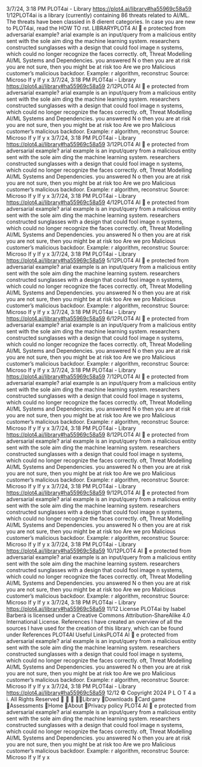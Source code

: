 3/7/24, 3:18 PM PLOT4ai - Library
https://plot4.ai/library#ha55969c58a59 1/12PLOT4ai is a library (currently) containing 86 threats related to
AI/ML. The threats have been classi ed in 8 di erent categories.
In case you are new to PLOT4ai, read the HOW TO  rst.
LIBRARYPLOT4
AI 
e protected from adversarial example?
arial example is an input/query from a malicious entity sent with the sole aim
 ding the machine learning system.
 researchers constructed sunglasses with a design that could fool image
 n systems, which could no longer recognize the faces correctly.
 oft, Threat Modelling AI/ML Systems and Dependencies.
you answered N o then you are at risk
you are not sure, then you might be at risk too
Are we pro
Malicious 
customer’s
malicious 
backdoor.
Example: r
algorithm,
reconstruc
Source: Microso
If y
If y
x
3/7/24, 3:18 PM PLOT4ai - Library
https://plot4.ai/library#ha55969c58a59 2/12PLOT4
AI 
e protected from adversarial example?
arial example is an input/query from a malicious entity sent with the sole aim
 ding the machine learning system.
 researchers constructed sunglasses with a design that could fool image
 n systems, which could no longer recognize the faces correctly.
 oft, Threat Modelling AI/ML Systems and Dependencies.
you answered N o then you are at risk
you are not sure, then you might be at risk too
Are we pro
Malicious 
customer’s
malicious 
backdoor.
Example: r
algorithm,
reconstruc
Source: Microso
If y
If y
x
3/7/24, 3:18 PM PLOT4ai - Library
https://plot4.ai/library#ha55969c58a59 3/12PLOT4
AI 
e protected from adversarial example?
arial example is an input/query from a malicious entity sent with the sole aim
 ding the machine learning system.
 researchers constructed sunglasses with a design that could fool image
 n systems, which could no longer recognize the faces correctly.
 oft, Threat Modelling AI/ML Systems and Dependencies.
you answered N o then you are at risk
you are not sure, then you might be at risk too
Are we pro
Malicious 
customer’s
malicious 
backdoor.
Example: r
algorithm,
reconstruc
Source: Microso
If y
If y
x
3/7/24, 3:18 PM PLOT4ai - Library
https://plot4.ai/library#ha55969c58a59 4/12PLOT4
AI 
e protected from adversarial example?
arial example is an input/query from a malicious entity sent with the sole aim
 ding the machine learning system.
 researchers constructed sunglasses with a design that could fool image
 n systems, which could no longer recognize the faces correctly.
 oft, Threat Modelling AI/ML Systems and Dependencies.
you answered N o then you are at risk
you are not sure, then you might be at risk too
Are we pro
Malicious 
customer’s
malicious 
backdoor.
Example: r
algorithm,
reconstruc
Source: Microso
If y
If y
x
3/7/24, 3:18 PM PLOT4ai - Library
https://plot4.ai/library#ha55969c58a59 5/12PLOT4
AI 
e protected from adversarial example?
arial example is an input/query from a malicious entity sent with the sole aim
 ding the machine learning system.
 researchers constructed sunglasses with a design that could fool image
 n systems, which could no longer recognize the faces correctly.
 oft, Threat Modelling AI/ML Systems and Dependencies.
you answered N o then you are at risk
you are not sure, then you might be at risk too
Are we pro
Malicious 
customer’s
malicious 
backdoor.
Example: r
algorithm,
reconstruc
Source: Microso
If y
If y
x
3/7/24, 3:18 PM PLOT4ai - Library
https://plot4.ai/library#ha55969c58a59 6/12PLOT4
AI 
e protected from adversarial example?
arial example is an input/query from a malicious entity sent with the sole aim
 ding the machine learning system.
 researchers constructed sunglasses with a design that could fool image
 n systems, which could no longer recognize the faces correctly.
 oft, Threat Modelling AI/ML Systems and Dependencies.
you answered N o then you are at risk
you are not sure, then you might be at risk too
Are we pro
Malicious 
customer’s
malicious 
backdoor.
Example: r
algorithm,
reconstruc
Source: Microso
If y
If y
x
3/7/24, 3:18 PM PLOT4ai - Library
https://plot4.ai/library#ha55969c58a59 7/12PLOT4
AI 
e protected from adversarial example?
arial example is an input/query from a malicious entity sent with the sole aim
 ding the machine learning system.
 researchers constructed sunglasses with a design that could fool image
 n systems, which could no longer recognize the faces correctly.
 oft, Threat Modelling AI/ML Systems and Dependencies.
you answered N o then you are at risk
you are not sure, then you might be at risk too
Are we pro
Malicious 
customer’s
malicious 
backdoor.
Example: r
algorithm,
reconstruc
Source: Microso
If y
If y
x
3/7/24, 3:18 PM PLOT4ai - Library
https://plot4.ai/library#ha55969c58a59 8/12PLOT4
AI 
e protected from adversarial example?
arial example is an input/query from a malicious entity sent with the sole aim
 ding the machine learning system.
 researchers constructed sunglasses with a design that could fool image
 n systems, which could no longer recognize the faces correctly.
 oft, Threat Modelling AI/ML Systems and Dependencies.
you answered N o then you are at risk
you are not sure, then you might be at risk too
Are we pro
Malicious 
customer’s
malicious 
backdoor.
Example: r
algorithm,
reconstruc
Source: Microso
If y
If y
x
3/7/24, 3:18 PM PLOT4ai - Library
https://plot4.ai/library#ha55969c58a59 9/12PLOT4
AI 
e protected from adversarial example?
arial example is an input/query from a malicious entity sent with the sole aim
 ding the machine learning system.
 researchers constructed sunglasses with a design that could fool image
 n systems, which could no longer recognize the faces correctly.
 oft, Threat Modelling AI/ML Systems and Dependencies.
you answered N o then you are at risk
you are not sure, then you might be at risk too
Are we pro
Malicious 
customer’s
malicious 
backdoor.
Example: r
algorithm,
reconstruc
Source: Microso
If y
If y
x
3/7/24, 3:18 PM PLOT4ai - Library
https://plot4.ai/library#ha55969c58a59 10/12PLOT4
AI 
e protected from adversarial example?
arial example is an input/query from a malicious entity sent with the sole aim
 ding the machine learning system.
 researchers constructed sunglasses with a design that could fool image
 n systems, which could no longer recognize the faces correctly.
 oft, Threat Modelling AI/ML Systems and Dependencies.
you answered N o then you are at risk
you are not sure, then you might be at risk too
Are we pro
Malicious 
customer’s
malicious 
backdoor.
Example: r
algorithm,
reconstruc
Source: Microso
If y
If y
x
3/7/24, 3:18 PM PLOT4ai - Library
https://plot4.ai/library#ha55969c58a59 11/12
License
PLOT4ai by Isabel Barberá is licensed under a Creative Commons
Attribution-ShareAlike 4.0 International License.
References
I have created an overview of all the sources I have used for the
creation of this library, which can be found under References
PLOT4AI
Useful LinksPLOT4
AI 
e protected from adversarial example?
arial example is an input/query from a malicious entity sent with the sole aim
 ding the machine learning system.
 researchers constructed sunglasses with a design that could fool image
 n systems, which could no longer recognize the faces correctly.
 oft, Threat Modelling AI/ML Systems and Dependencies.
you answered N o then you are at risk
you are not sure, then you might be at risk too
Are we pro
Malicious 
customer’s
malicious 
backdoor.
Example: r
algorithm,
reconstruc
Source: Microso
If y
If y
x
3/7/24, 3:18 PM PLOT4ai - Library
https://plot4.ai/library#ha55969c58a59 12/12
© Copyright 2024 P L O T 4 a i. All Rights Reserved
   Library
Downloads
Card game
Assessments
Home
About
Privacy policy PLOT4
AI 
e protected from adversarial example?
arial example is an input/query from a malicious entity sent with the sole aim
 ding the machine learning system.
 researchers constructed sunglasses with a design that could fool image
 n systems, which could no longer recognize the faces correctly.
 oft, Threat Modelling AI/ML Systems and Dependencies.
you answered N o then you are at risk
you are not sure, then you might be at risk too
Are we pro
Malicious 
customer’s
malicious 
backdoor.
Example: r
algorithm,
reconstruc
Source: Microso
If y
If y
x
